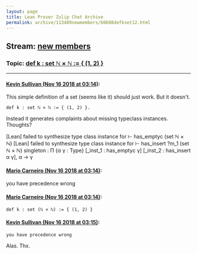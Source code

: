 ```yaml
---
layout: page
title: Lean Prover Zulip Chat Archive 
permalink: archive/113489newmembers/60608defkset12.html
---
```


## Stream: [new members](index.html)
### Topic: [def k : set ℕ × ℕ := { (1, 2) }](60608defkset12.html)

---

#### [Kevin Sullivan (Nov 16 2018 at 03:14)](https://leanprover.zulipchat.com/#narrow/stream/113489-new%20members/topic/def%20k%20%3A%20set%20%E2%84%95%20%C3%97%20%E2%84%95%20%3A%3D%20%7B%20%281%2C%202%29%20%7D/near/147789879):
This simple definition of a set (seems like it) should just work. But it doesn't.

```lean
def k : set ℕ × ℕ := { (1, 2) }. 
```
Instead it generates complaints about missing typeclass instances. Thoughts?

[Lean]
failed to synthesize type class instance for
⊢ has_emptyc (set ℕ × ℕ)
[Lean]
failed to synthesize type class instance for
⊢ has_insert ?m_1 (set ℕ × ℕ)
singleton : Π {α γ : Type} [_inst_1 : has_emptyc γ] [_inst_2 : has_insert α γ], α → γ

#### [Mario Carneiro (Nov 16 2018 at 03:14)](https://leanprover.zulipchat.com/#narrow/stream/113489-new%20members/topic/def%20k%20%3A%20set%20%E2%84%95%20%C3%97%20%E2%84%95%20%3A%3D%20%7B%20%281%2C%202%29%20%7D/near/147789888):
you have precedence wrong

#### [Mario Carneiro (Nov 16 2018 at 03:14)](https://leanprover.zulipchat.com/#narrow/stream/113489-new%20members/topic/def%20k%20%3A%20set%20%E2%84%95%20%C3%97%20%E2%84%95%20%3A%3D%20%7B%20%281%2C%202%29%20%7D/near/147789890):
`def k : set (ℕ × ℕ) := { (1, 2) }`

#### [Kevin Sullivan (Nov 16 2018 at 03:15)](https://leanprover.zulipchat.com/#narrow/stream/113489-new%20members/topic/def%20k%20%3A%20set%20%E2%84%95%20%C3%97%20%E2%84%95%20%3A%3D%20%7B%20%281%2C%202%29%20%7D/near/147789906):
```quote
you have precedence wrong
```
 Alas. Thx.


